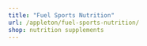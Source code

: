 ```yaml
---
title: "Fuel Sports Nutrition"
url: /appleton/fuel-sports-nutrition/
shop: nutrition supplements
---
```

